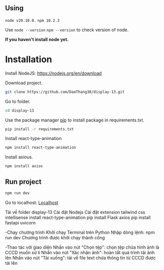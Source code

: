 ## Using 
`node v20.10.0.`
`npm 10.2.3`

Use `node --version`  `npm --version` to check version of node.

**If you haven't install node yet.**

# Installation
Install NodeJS: https://nodejs.org/en/download

Download project.
```bash
git clone https://github.com/DaoThang38/display-13.git
```
Go to folder.
```bash
cd display-13
```

Use the package manager [pip](https://pip.pypa.io/en/stable/) to install package in requirements.txt.
```bash
pip install -r requirements.txt
```
Install react-type-animation
```bash
npm install react-type-animation
```
Install axious.
```bash
npm install axios
```

## Run project
```bash
npm run dev
```

Go to localhost: [Localhost](http://localhost:3000)

Tải về folder display-13
Cài đặt Nodejs
Cài đặt extension tailwind css intellisense
install react-type-animation
pip install Flask axios
pip install fastapi uvicorn


-Chạy chương trình
Khởi chạy Terminal trên Python
Nhập dòng lệnh: npm run dev
Chương trình được khởi chạy thành công

-Thao tác với giao diện
Nhấn vào nút "Chọn tệp": chọn tệp chứa hình ảnh là CCCD muốn xử lí
Nhấn vào nút "Xác nhận ảnh": hoàn tất quá trình tải ảnh lên
Nhấn vào nút "Tải xuống": tải về file text chứa thông tin từ CCCD được tải lên
